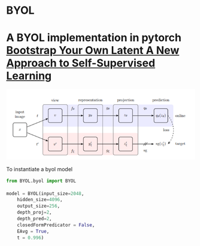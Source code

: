 # BYOL
# A BYOL implementation in pytorch [Bootstrap Your Own Latent A New Approach to Self-Supervised Learning](https://arxiv.org/pdf/2006.07733.pdf)


![byol architecture](https://github.com/markpesic/byol/blob/master/images/byol.png?raw=true)


To instantiate a byol model
```python
from BYOL.byol import BYOL

model = BYOL(input_size=2048,
    hidden_size=4096,
    output_size=256,
    depth_proj=2,
    depth_pred=2,
    closedFormPredicator = False,
    EAvg = True,
    t = 0.996)
    
   
```
